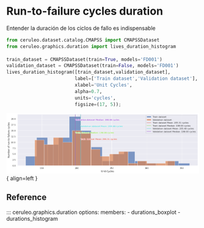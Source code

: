 # Run-to-failure cycles duration

Entender la duración de los ciclos de fallo es indispensable  


``` py
from ceruleo.dataset.catalog.CMAPSS import CMAPSSDataset
from ceruleo.graphics.duration import lives_duration_histogram

train_dataset = CMAPSSDataset(train=True, models='FD001')
validation_dataset = CMAPSSDataset(train=False, models='FD001')
lives_duration_histogram([train_dataset,validation_dataset], 
                         label=['Train dataset','Validation dataset'],
                         xlabel='Unit Cycles', 
                         alpha=0.7,
                         units='cycles',
                         figsize=(17, 5));
``` 
![Duration](/img/duration_histogram.png){ align=left }

## Reference 

::: ceruleo.graphics.duration
    options:
      members:
        - durations_boxplot
        - durations_histogram